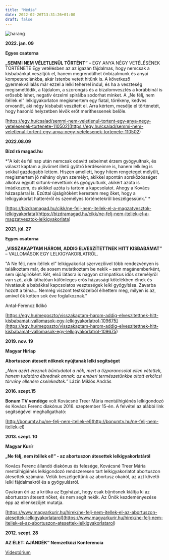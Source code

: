 ```yaml
---
title: "Média"
date: 2022-02-26T13:31:26+01:00
draft: false
---
```


![harang](harang_th.jpg)

**2022\. jan. 09**

**Egyes csatorna**

**„SEMMI NEM VÉLETLENÜL TÖRTÉNT”** – EGY ANYA NÉGY VETÉLÉSÉNEK TÖRTÉNETE Egy vetélésben az az igazán fájdalmas, hogy nemcsak a kisbabánkat veszítjük el, hanem megrendülhet önbizalmunk és anyai kompetenciánkba, akár Istenbe vetett hitünk is. A következő gyermekvállalás már ezzel a lelki teherrel indul, és ha a veszteség megismétlődik, a fájdalom, a szorongás és a bizalomvesztés a korábbinál is erősebb lehet, negatív érzelmi spirálba sodorhat minket. A „Ne félj, nem ítéllek el” lelkigyakorlaton megismertem egy fiatal, törékeny, kedves orvosnőt, aki négy kisbabát veszített el. Arra kértem, mesélje el történetét, hogy hasonló helyzetben lévők erőt meríthessenek belőle.

[https://egy.hu/csalad/semmi-nem-veletlenul-tortent-egy-anya-negy-vetelesenek-tortenete-110502](<https://egy.hu/csalad/semmi-nem-veletlenul-tortent-egy-anya-negy-vetelesenek-tortenete-110502>)

**2022\.08.09**

**Bízd rá magad.hu**

*"A két és fél nap után nemcsak odavitt sebeimet érzem gyógyultnak, és választ kaptam a jövőmet illető gyötrő kérdéseimre is, hanem lelkileg is sokkal gazdagabb lettem. Hiszen amellett, hogy hitem rengeteget mélyült, megismertem jó néhány olyan személyt, akikkel spontán sorsközösséget alkotva együtt sírtunk-nevettünk és gyógyultunk, akikért azóta is imádkozom, és akikkel azóta is tartom a kapcsolatot. Ahogy a Kovács házaspárral is. Ezúttal újságíróként kerestem meg őket, hogy a lelkigyakorlat hátteréről és személyes történetekről beszélgessünk." *

[https://bizdramagad.hu/cikk/ne-felj-nem-itellek-el-a-magzatvesztok-lelkigyakorlata](<https://bizdramagad.hu/cikk/ne-felj-nem-itellek-el-a-magzatvesztok-lelkigyakorlata>)

**2021\. júl. 27**

**Egyes csatorna**

**„VISSZAKAPTAM HÁROM, ADDIG ELVESZÍTETTNEK HITT KISBABÁMAT”** – VALLOMÁSOK EGY LELKIGYAKORLATRÓL.

"A Ne félj, nem ítéllek el” lelkigyakorlat szervezőivel több rendezvényen is találkoztam már, de sosem mutatkoztam be nekik – sem magánemberként, sem újságíróként. Két, első látásra is nagyon szimpatikus idős személyről van szó, akik láthatóan különleges erős házassági kötelékben élnek és hivatásuk a babákkal kapcsolatos veszteségek lelki gyógyítása. Zavarba hozott a téma… Nemrég viszont testközelből élhettem meg, milyen is az, amivel ők ketten sok éve foglalkoznak."

Antal-Ferencz Ildikó

[https://egy.hu/megoszto/visszakaptam-harom-addig-elveszitettnek-hitt-kisbabamat-vallomasok-egy-lelkigyakorlatrol-109675](<https://egy.hu/megoszto/visszakaptam-harom-addig-elveszitettnek-hitt-kisbabamat-vallomasok-egy-lelkigyakorlatrol-109675>)

**2019\. nov. 19**

**Magyar Hírlap**

**Abortuszon átesett nőknek nyújtanak lelki segítséget**

*„Nem azért éreznek bűntudatot a nők, mert a tízparancsolat ellen vétettek, hanem tudatára ébrednek annak: az emberi természetünkbe oltott erkölcsi törvény ellenére cselekedtek.”* Lázin Miklós András

**2016\. szept.15**

**Bonum TV vendége** volt Kovácsné Treer Mária mentálhigiénés lelkigondozó és Kovács Ferenc diakónus 2016. szeptember 15-én. A felvétel az alábbi link segítségével meghallgatható:

[http://bonumtv.hu/ne-felj-nem-itellek-el](<http://bonumtv.hu/ne-felj-nem-itellek-el>)

**2013\. szept. 10**

**Magyar Kurír**

**„Ne félj, nem ítéllek el!” - az abortuszon átesettek lelkigyakorlatáról**

Kovács Ferenc állandó diakónus és felesége, Kovácsné Treer Mária mentálhigiénés lelkigondozó rendszeresen tart lelkigyakorlatot abortuszon átesettek számára. Velük beszélgettünk az abortusz okairól, az azt követő lelki fájdalmakról és a gyógyulásról.

Gyakran éri az a kritika az Egyházat, hogy csak bűnösnek kiáltja ki az abortuszon átesett nőket, és nem segít nekik. Az Önök kezdeményezése épp az ellenkezőjét mutatja.

[https://www.magyarkurir.hu/hirek/ne-felj-nem-itellek-el-az-abortuszon-atesettek-lelkigyakorlatarol](<https://www.magyarkurir.hu/hirek/ne-felj-nem-itellek-el-az-abortuszon-atesettek-lelkigyakorlatarol>)

**2012\. szept. 28**

**AZ ÉLET: AJÁNDÉK” Nemzetközi Konferencia**

[Videotórium](https://videotorium.hu/hu/recordings/5146/ne-felj-nem-itellek-el-kiut-az-abortusz-okozta-fajdalombol-kovacsne-treer-maria-lelki-gondozo-gyasztanacsado)
